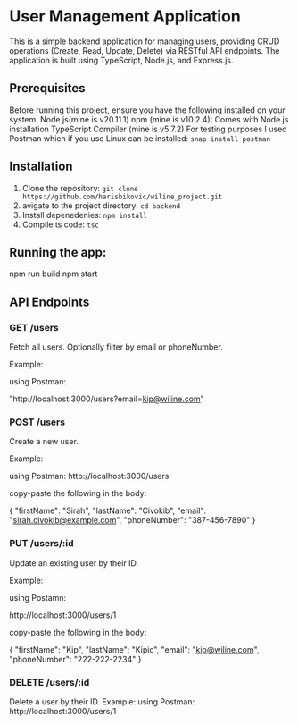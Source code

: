 # User Management Application
This is a simple backend application for managing users, providing CRUD operations (Create, Read, Update, Delete) via RESTful API endpoints. The application is built using TypeScript, Node.js, and Express.js.

## Prerequisites
Before running this project, ensure you have the following installed on your system:
Node.js(mine is v20.11.1)
npm (mine is v10.2.4): Comes with Node.js installation
TypeScript Compiler (mine is v5.7.2)
For testing purposes I used Postman which if you use Linux can be installed:
`snap install postman`

## Installation
1. Clone the repository:
   `git clone https://github.com/harisbikovic/wiline_project.git`
2. avigate to the project directory:
   `cd backend`
3. Install depenedenies:
   `npm install`
4. Compile ts code:
   `tsc `
 
 ## Running the app:
 npm run build
 npm start

## API Endpoints

### GET /users
Fetch all users. Optionally filter by email or phoneNumber.

Example:

using Postman:

"http://localhost:3000/users?email=kip@wiline.com"

### POST /users
Create a new user.

Example:


using Postman:
http://localhost:3000/users

copy-paste the following in the body:

{
  "firstName": "Sirah",
  "lastName": "Civokib",
  "email": "sirah.civokib@example.com",
  "phoneNumber": "387-456-7890"
}

### PUT /users/:id

Update an existing user by their ID.

Example:

using Postamn:

http://localhost:3000/users/1

copy-paste the following in the body:

{
  "firstName": "Kip",
  "lastName": "Kipic",
  "email": "kip@wiline.com",
  "phoneNumber": "222-222-2234"
}

### DELETE /users/:id
Delete a user by their ID.
Example:
using Postman:
http://localhost:3000/users/1
